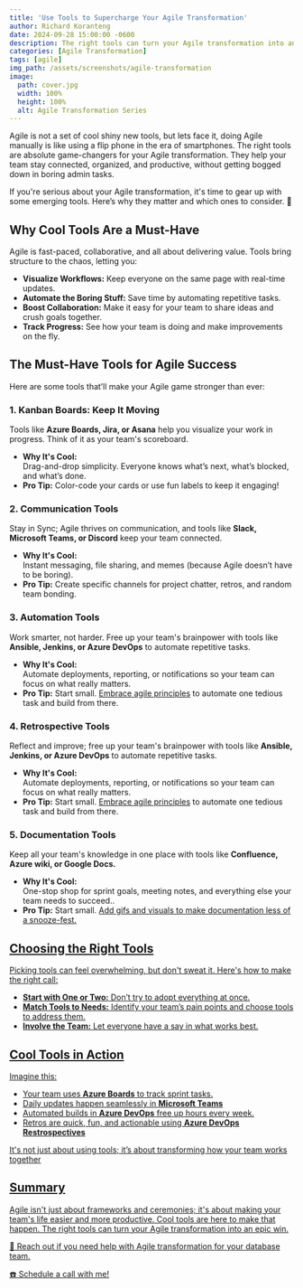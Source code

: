 ```yaml
---
title: 'Use Tools to Supercharge Your Agile Transformation'
author: Richard Koranteng
date: 2024-09-28 15:00:00 -0600
description: The right tools can turn your Agile transformation into an epic win.
categories: [Agile Transformation]
tags: [agile]
img_path: /assets/screenshots/agile-transformation
image:
  path: cover.jpg
  width: 100%
  height: 100%
  alt: Agile Transformation Series
---
```


Agile is not a set of cool shiny new tools, but lets face it, doing Agile manually is like using a flip phone in the era of smartphones. The right tools are absolute game-changers for your Agile transformation. They help your team stay connected, organized, and productive, without getting bogged down in boring admin tasks.

If you're serious about your Agile transformation, it's time to gear up with some emerging tools. Here’s why they matter and which ones to consider. 🚀

## Why Cool Tools Are a Must-Have
Agile is fast-paced, collaborative, and all about delivering value. Tools bring structure to the chaos, letting you:
* **Visualize Workflows:** Keep everyone on the same page with real-time updates.
* **Automate the Boring Stuff:** Save time by automating repetitive tasks.
* **Boost Collaboration:** Make it easy for your team to share ideas and crush goals together.
* **Track Progress:** See how your team is doing and make improvements on the fly.

## The Must-Have Tools for Agile Success
Here are some tools that’ll make your Agile game stronger than ever:

### 1. Kanban Boards: Keep It Moving
Tools like **Azure Boards, Jira, or Asana** help you visualize your work in progress. Think of it as your team's scoreboard.

* **Why It's Cool:**<br/>
  Drag-and-drop simplicity. Everyone knows what’s next, what’s blocked, and what’s done.
* **Pro Tip:** Color-code your cards or use fun labels to keep it engaging!

### 2. Communication Tools
Stay in Sync; Agile thrives on communication, and tools like **Slack, Microsoft Teams, or Discord** keep your team connected.

* **Why It's Cool:**<br/>
  Instant messaging, file sharing, and memes (because Agile doesn’t have to be boring).
* **Pro Tip:** Create specific channels for project chatter, retros, and random team bonding.

### 3. Automation Tools
Work smarter, not harder. Free up your team's brainpower with tools like **Ansible, Jenkins, or Azure DevOps** to automate repetitive tasks.

* **Why It's Cool:**<br/>
  Automate deployments, reporting, or notifications so your team can focus on what really matters.
* **Pro Tip:** Start small. <a href="https://rkkoranteng.com/posts/embrace-agile/" target="blank">Embrace agile principles</a> to automate one tedious task and build from there.

### 4. Retrospective Tools
Reflect and improve; free up your team's brainpower with tools like **Ansible, Jenkins, or Azure DevOps** to automate repetitive tasks.

* **Why It's Cool:**<br/>
  Automate deployments, reporting, or notifications so your team can focus on what really matters.
* **Pro Tip:** Start small. <a href="https://rkkoranteng.com/posts/embrace-agile/" target="blank">Embrace agile principles</a> to automate one tedious task and build from there.

### 5. Documentation Tools
Keep all your team's knowledge in one place with tools like **Confluence, Azure wiki, or Google Docs.**

* **Why It's Cool:**<br/>
  One-stop shop for sprint goals, meeting notes, and everything else your team needs to succeed..
* **Pro Tip:** Start small. <a href="https://rkkoranteng.com/posts/embrace-agile/" target="blank">Add gifs and visuals to make documentation less of a snooze-fest.

## Choosing the Right Tools
Picking tools can feel overwhelming, but don't sweat it. Here's how to make the right call:

* **Start with One or Two:** Don’t try to adopt everything at once.
* **Match Tools to Needs:** Identify your team’s pain points and choose tools to address them.
* **Involve the Team:** Let everyone have a say in what works best.

## Cool Tools in Action
Imagine this:

* Your team uses **Azure Boards** to track sprint tasks.
* Daily updates happen seamlessly in **Microsoft Teams**
* Automated builds in **Azure DevOps** free up hours every week.
* Retros are quick, fun, and actionable using **Azure DevOps Restrospectives**

It's not just about using tools; it’s about transforming how your team works together


## Summary
Agile isn't just about frameworks and ceremonies; it's about making your team's life easier and more productive. Cool tools are here to make that happen. The right tools can turn your Agile transformation into an epic win.

🚀 Reach out if you need help with Agile transformation for your database team.

 [☎️ Schedule a call with me!](https://calendly.com/rkkoranteng/free-consultation)